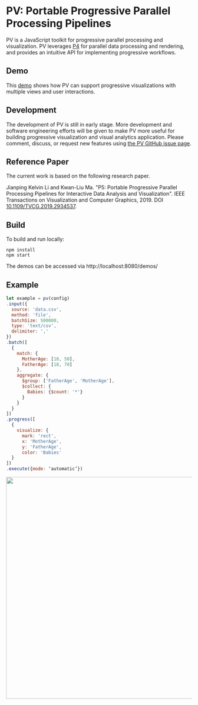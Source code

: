 # PV: Portable Progressive Parallel Processing Pipelines

PV is a JavaScript toolkit for progressive parallel processing and visualization. PV leverages [P4](https://github.com/jpkli/p4) for parallel data processing and rendering, and provides an intuitive API for implementing progressive workflows. 

## Demo
This [demo](https://jpkli.github.io/pv/demos) shows how PV can support progressive visualizations with multiple views and user interactions. 


## Development

The development of PV is still in early stage. More development and software engineering efforts will be given to make PV more useful for building progressive visualization and visual analytics application. Please comment, discuss, or request new features using [the PV GitHub issue page](https://github.com/jpkli/pv/issues). 


## Reference Paper

The current work is based on the following research paper.

Jianping Kelvin Li and Kwan-Liu Ma. "P5: Portable Progressive Parallel Processing Pipelines for Interactive Data Analysis and Visualization". IEEE Transactions on Visualization and Computer Graphics, 2019. DOI [10.1109/TVCG.2019.2934537](https://doi.org/10.1109/TVCG.2019.2934537).


## Build

To build and run locally:

```
npm install
npm start
```

The demos can be accessed via http://localhost:8080/demos/

## Example 
```javascript
let example = pv(config)
.input({
  source: 'data.csv',
  method: 'file',
  batchSize: 500000,
  type: 'text/csv',
  delimiter: ','
})
.batch([
  {
    match: {
      MotherAge: [18, 50],
      FatherAge: [18, 70]
    },
    aggregate: {
      $group: ['FatherAge', 'MotherAge'],
      $collect: {
        Babies: {$count: '*'}
      }
    }
  }
])
.progress([
  {
    visualize: {
      mark: 'rect',
      x: 'MotherAge',
      y: 'FatherAge',
      color: 'Babies'
  }
])
.execute({mode: ‘automatic’})
```

<img width=600 src="https://jpkli.github.io/demos/images/p5/example.png">

